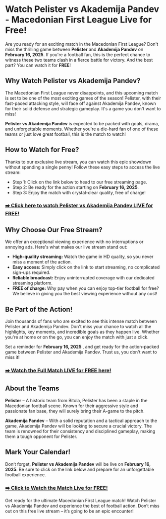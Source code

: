# Watch Pelister vs Akademija Pandev - Macedonian First League Live for Free!

Are you ready for an exciting match in the Macedonian First League? Don't miss the thrilling game between **Pelister** and **Akademija Pandev** on **February 16, 2025**. If you're a football fan, this is the perfect chance to witness these two teams clash in a fierce battle for victory. And the best part? You can watch it for **FREE**!

## Why Watch Pelister vs Akademija Pandev?

The Macedonian First League never disappoints, and this upcoming match is set to be one of the most exciting games of the season! Pelister, with their fast-paced attacking style, will face off against Akademija Pandev, known for their solid defense and strategic gameplay. It's a game you don't want to miss!

**Pelister vs Akademija Pandev** is expected to be packed with goals, drama, and unforgettable moments. Whether you're a die-hard fan of one of these teams or just love great football, this is the match to watch!

## How to Watch for Free?

Thanks to our exclusive live stream, you can watch this epic showdown without spending a single penny! Follow these easy steps to access the live stream:

- Step 1: Click on the link below to head to our free streaming page.
- Step 2: Be ready for the action starting on **February 16, 2025**.
- Step 3: Enjoy the match with crystal-clear quality, free of charge!

### [➡️ Click here to watch Pelister vs Akademija Pandev LIVE for FREE!](https://tinyurl.com/livestreamfreeo?st=Pelister+vs+Akademija+Pandev&si=ghc)

## Why Choose Our Free Stream?

We offer an exceptional viewing experience with no interruptions or annoying ads. Here's what makes our live stream stand out:

- **High-quality streaming:** Watch the game in HD quality, so you never miss a moment of the action.
- **Easy access:** Simply click on the link to start streaming, no complicated sign-ups required.
- **Reliable broadcast:** Enjoy uninterrupted coverage with our dedicated streaming platform.
- **FREE of charge:** Why pay when you can enjoy top-tier football for free? We believe in giving you the best viewing experience without any cost!

## Be Part of the Action!

Join thousands of fans who are excited to see this intense match between Pelister and Akademija Pandev. Don't miss your chance to watch all the highlights, key moments, and incredible goals as they happen live. Whether you're at home or on the go, you can enjoy the match with just a click.

Set a reminder for **February 16, 2025** , and get ready for the action-packed game between Pelister and Akademija Pandev. Trust us, you don't want to miss it!

### [➡️ Watch the Full Match LIVE for FREE here!](https://tinyurl.com/livestreamfreeo?st=Pelister+vs+Akademija+Pandev&si=ghc)

## About the Teams

**Pelister** – A historic team from Bitola, Pelister has been a staple in the Macedonian football scene. Known for their aggressive style and passionate fan base, they will surely bring their A-game to the pitch.

**Akademija Pandev** – With a solid reputation and a tactical approach to the game, Akademija Pandev will be looking to secure a crucial victory. The team is renowned for their consistency and disciplined gameplay, making them a tough opponent for Pelister.

## Mark Your Calendar!

Don’t forget, **Pelister vs Akademija Pandev** will be live on **February 16, 2025**. Be sure to click on the link below and prepare for an unforgettable football experience.

### [➡️ Click to Watch the Match Live for FREE!](https://tinyurl.com/livestreamfreeo?st=Pelister+vs+Akademija+Pandev&si=ghc)

Get ready for the ultimate Macedonian First League match! Watch Pelister vs Akademija Pandev and experience the best of football action. Don’t miss out on this free live stream – it’s going to be an epic encounter!
